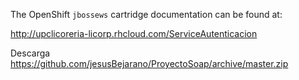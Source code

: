 The OpenShift `jbossews` cartridge documentation can be found at:

http://upclicoreria-licorp.rhcloud.com/ServiceAutenticacion

Descarga https://github.com/jesusBejarano/ProyectoSoap/archive/master.zip